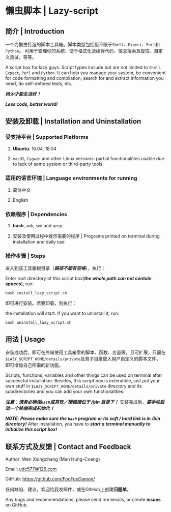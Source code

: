 # 懒虫脚本 | Lazy-script

## 简介 | Introduction

一个为懒虫打造的脚本工具箱。脚本类型包括但不限于`Shell`、`Expect`、`Perl`和`Python`。
可用于管理你的系统、便于格式化及编译代码、信息搜索及提取、自定义测试，等等。

A script box for lazy guys. Script types include but are not limited to `Shell`, `Expect`, `Perl` and `Python`.
It can help you manage your system, be convenient for code formatting and compilation, search for and extract information you need, do self-defined tests, etc.

***码少才能生活好！***

***Less code, better world!***

## 安装及卸载 | Installation and Uninstallation

### 受支持平台 | Supported Platforms

1. **Ubuntu**: 16.04, 18.04

2. `macOS`, `Cygwin` and other Linux versions: partial functionalities usable due to lack of some system or third-party tools.

### 适用的语言环境 | Language environments for running

1. 简体中文

2. English

### 依赖程序 | Dependencies

1. **bash**, `awk`, `sed` and `grep`

2. 安装及使用过程中提示需要的程序 | Programs printed on terminal during installation and daily use

### 操作步骤 | Steps

进入到该工具箱根目录（***路径不能有空格***），执行：

Enter root directory of this script box(***the whole path can not contain spaces***), run:

```
bash install_lazy_script.sh
```

即可进行安装。若要卸载，则执行：

the installation will start. If you want to uninstall it, run:

```
bash uninstall_lazy_script.sh
```

## 用法 | Usage

安装成功后，即可在终端使用工具箱里的脚本、函数、变量等，且可扩展，只需在`$LAZY_SCRIPT_HOME/details/private`及其子目录放入用户自定义的脚本文件，
即可增加自己所需的新功能。

Scripts, functions, variables and other things can be used on terminal after successful installation. Besides, this script box is extendible,
just put your own stuff in `$LAZY_SCRIPT_HOME/details/private` directory and its subdirectories and you can add your own functionalities.

***注意***：***请务必确保`bash`或其软／硬链接位于 /bin 目录下！*** 安装完成后，***要手动启动一个终端完成初始化！***

***NOTE***: ***Please make sure the `bash` program or its soft / hard link is in /bin directory!*** After installation,
you have to ***start a terminal manually to initialize this script box!***

## 联系方式及反馈 | Contact and Feedback

Author: Wen Xiongchang (Man Hung-Coeng)

Email: <udc577@126.com>

GitHub: https://github.com/FooFooDamon/

任何缺陷、建议，欢迎给我发邮件，或在GitHub上创建**问题单**。

Any bugs and recommendations, please send me emails, or create **issues** on GitHub.

